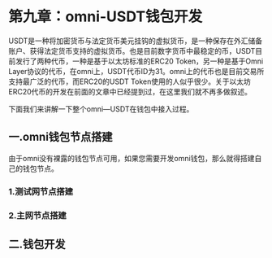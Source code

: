 # 第九章：omni-USDT钱包开发

USDT是一种将加密货币与法定货币美元挂钩的虚拟货币，是一种保存在外汇储备账户、获得法定货币支持的虚拟货币。也是目前数字货币中最稳定的币，USDT目前发行了两种代币，一种是基于以太坊标准的ERC20 Token，另一种是基于Omni Layer协议的代币，在omni上，USDT代币ID为31。omni上的代币也是目前交易所支持最广泛的代币，而ERC20的USDT Token使用的人似乎很少。关于以太坊ERC20代币的开发在前面的文章中已经提到过，在这里我们就不再多做叙述。

下面我们来讲解一下整个omni—USDT在钱包中接入过程。

## 一.omni钱包节点搭建

由于omni没有裸露的钱包节点可用，如果您需要开发omni钱包，那么就得搭建自己的钱包节点。

### 1.测试网节点搭建

### 2.主网节点搭建


## 二.钱包开发

